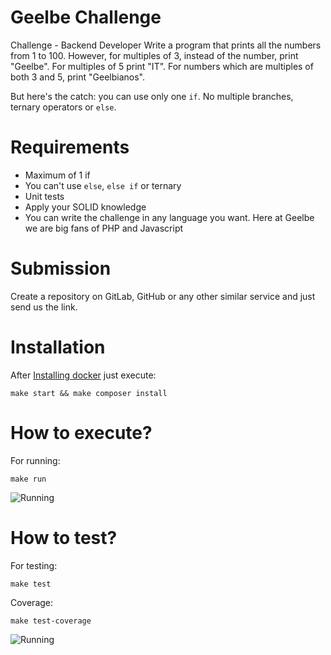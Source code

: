# Geelbe Challenge

Challenge - Backend Developer
Write a program that prints all the numbers from 1 to 100. However, for
multiples of 3, instead of the number, print "Geelbe". For multiples of 5 print
"IT". For numbers which are multiples of both 3 and 5, print "Geelbianos".

But here's the catch: you can use only one `if`. No multiple branches, ternary
operators or `else`.

# Requirements

- Maximum of 1 if
- You can't use `else`, `else if` or ternary
- Unit tests
- Apply your SOLID knowledge
- You can write the challenge in any language you want. Here at Geelbe we are
  big fans of PHP and Javascript

# Submission

Create a repository on GitLab, GitHub or any other similar service and
just send us the link.


# Installation

After [Installing docker](https://docs.docker.com/install/) just execute:
```shell
make start && make composer install
```
# How to execute?
For running:

```shell
make run
```
![Running](http://g.recordit.co/1y6WzuETc4.gif)


# How to test?
For testing:

```shell
make test
```

Coverage:

```shell
make test-coverage
```
![Running](http://g.recordit.co/Hez27Zdskb.gif)
